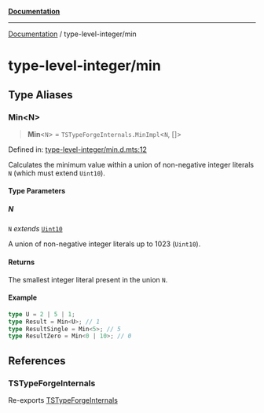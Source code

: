 [**Documentation**](../README.md)

---

[Documentation](../README.md) / type-level-integer/min

# type-level-integer/min

## Type Aliases

### Min\<N\>

> **Min**\<`N`\> = `TSTypeForgeInternals.MinImpl`\<`N`, \[\]\>

Defined in: [type-level-integer/min.d.mts:12](https://github.com/noshiro-pf/ts-type-forge/blob/main/src/type-level-integer/min.d.mts#L12)

Calculates the minimum value within a union of non-negative integer literals `N` (which must extend `Uint10`).

#### Type Parameters

##### N

`N` _extends_ [`Uint10`](../constants/int-enum.md#uint10)

A union of non-negative integer literals up to 1023 (`Uint10`).

#### Returns

The smallest integer literal present in the union `N`.

#### Example

```ts
type U = 2 | 5 | 1;
type Result = Min<U>; // 1
type ResultSingle = Min<5>; // 5
type ResultZero = Min<0 | 10>; // 0
```

## References

### TSTypeForgeInternals

Re-exports [TSTypeForgeInternals](../branded-types/brand/namespaces/TSTypeForgeInternals/README.md)
